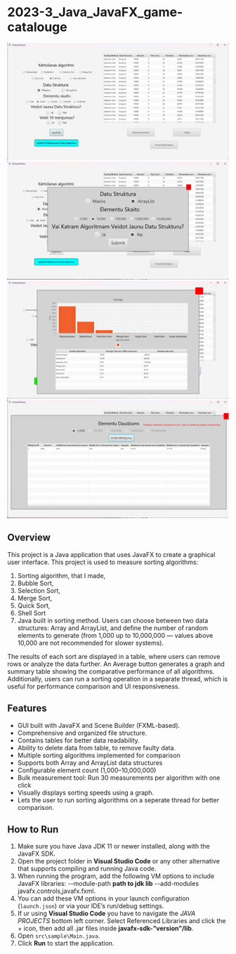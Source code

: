 # 2023-3_Java_JavaFX_game-catalouge

![Main Scene](project_images/main_scene.png)
![Bulk Measurement](project_images/main_scene_bulk_measurement.png)
![Graph Scene](project_images/graph_scene.png)
![Thread Scene](project_images/thread_scene.png)

## Overview
This project is a Java application that uses JavaFX to create a graphical user interface. This project is used to measure sorting algorithms: 
1. Sorting algorithm, that I made, 
2. Bubble Sort,
3. Selection Sort, 
4. Merge Sort, 
5. Quick Sort, 
6. Shell Sort
7. Java built in sorting method.
Users can choose between two data structures: Array and ArrayList, and define the number of random elements to generate (from 1,000 up to 10,000,000 — values above 10,000 are not recommended for slower systems).

The results of each sort are displayed in a table, where users can remove rows or analyze the data further. An Average button generates a graph and summary table showing the comparative performance of all algorithms. Additionally, users can run a sorting operation in a separate thread, which is useful for performance comparison and UI responsiveness.

## Features
- GUI built with JavaFX and Scene Builder (FXML-based).
- Comprehensive and organized file structure.
- Contains tables for better data readability.
- Ability to delete data from table, to remove faulty data.
- Multiple sorting algorithms implemented for comparison
- Supports both Array and ArrayList data structures
- Configurable element count (1,000–10,000,000)
- Bulk measurement tool: Run 30 measurements per algorithm with one click
- Visually displays sorting speeds using a graph.
- Lets the user to run sorting algorithms on a seperate thread for better comparison.

## How to Run
1. Make sure you have Java JDK 11 or newer installed, along with the JavaFX SDK.
2. Open the project folder in **Visual Studio Code** or any other alternative that supports compiling and running Java code.
3. When running the program, add the following VM options to include JavaFX libraries: --module-path **path to jdk lib** --add-modules javafx.controls,javafx.fxml.
4. You can add these VM options in your launch configuration (`launch.json`) or via your IDE’s run/debug settings.
5. If ur using **Visual Studio Code** you have to navigate the *JAVA PROJECTS* bottom left corner. Select Referenced Libraries and click the *+* icon, then add all .jar files inside **javafx-sdk-"version"/lib**.
6. Open `src\sample\Main.java`.
7. Click **Run** to start the application.
